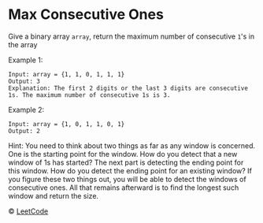 # Max Consecutive Ones

Give a binary array `array`, return the maximum number of consecutive `1`'s in the array

Example 1:

```
Input: array = {1, 1, 0, 1, 1, 1}
Output: 3
Explanation: The first 2 digits or the last 3 digits are consecutive 1s. The maximum number of consecutive 1s is 3.
```

Example 2:

```
Input: array = {1, 0, 1, 1, 0, 1}
Output: 2
```

Hint:
You need to think about two things as far as any window is concerned. One is the starting point for the window. How do you detect that a new window of 1s has started? The next part is detecting the ending point for this window. How do you detect the ending point for an existing window? If you figure these two things out, you will be able to detect the windows of consecutive ones. All that remains afterward is to find the longest such window and return the size.

&copy; [LeetCode](https://leetcode.com/explore/learn/card/fun-with-arrays/521/introduction/3238/)
